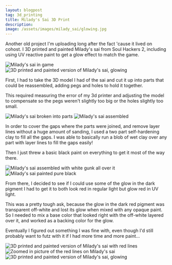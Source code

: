 ```yaml
---
layout: blogpost
tag: 3d_printing
title: Milady's Sai 3D Print
description: 
image: /assets/images/milady_sai/glowing.jpg
---
```


Another old project I'm uploading long after the fact 'cause it lived on cohost.
I 3D printed and painted Milady's sai from Soul Hackers 2, including using UV reactive paint to get a glow effect to match the game.

<div class="image-container">
<img class="halfimage" src="/assets/images/milady_sai/game.png" alt="Milady's sai in game">
<img class="halfimage" src="/assets/images/milady_sai/glowing.jpg" alt="3D printed and painted version of Milady's sai, glowing">
</div>

<!--more-->

First, I had to take the 3D model I had of the sai and cut it up into parts that could be reassembled, adding pegs and holes to hold it together.

This required measuring the error of my 3d printer and adjusting the model to compensate so the pegs weren't slightly too big or the holes slightly too small.

<div class="image-container">
<img class="halfimage" src="/assets/images/milady_sai/parts.jpg" alt="Milady's sai broken into parts">
<img class="halfimage" src="/assets/images/milady_sai/assembled_unpainted.jpg" alt="Milady's sai assembled">
</div>

In order to cover the gaps where the parts were joined, and remove layer lines without a huge amount of sanding, I used a two part self-hardening clay to fill all the gaps.
I was able to basically run a blob of wet clay over any part with layer lines to fill the gaps easily!

Then I just threw a basic black paint on everything to get it most of the way there.

<div class="image-container">
<img class="halfimage" src="/assets/images/milady_sai/assembled_pasted.jpg" alt="Milady's sai assembled with white gunk all over it">
<img class="halfimage" src="/assets/images/milady_sai/black_painted.jpg" alt="Milady's sai painted pure black">
</div>

From there, I decided to see if I could use some of the glow in the dark pigment I had to get it to both look red in regular light but glow red in UV light.

This was a pretty tough ask, because the glow in the dark red pigment was transparent off-white and lost its glow when mixed with any opaque paint.
So I needed to mix a base color that looked right with the off-white layered over it, and worked as a backing color for the glow.

Eventually I figured out something I was fine with, even though I'd still probably want to futz with it if I had more time and more paint...

<div class="image-container">
<img class="halfimage" src="/assets/images/milady_sai/painted.jpg" alt="3D printed and painted version of Milady's sai with red lines">
<img class="halfimage" src="/assets/images/milady_sai/zoomed.jpg" alt="Zoomed in picture of the red lines on Milady's sai">
</div>
<div class="image-container">
<img class="fullimage" src="/assets/images/milady_sai/glowing.jpg" alt="3D printed and painted version of Milady's sai, glowing">
</div>
